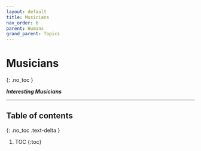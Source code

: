 ```yaml
---
layout: default
title: Musicians
nav_order: 6
parent: Humans
grand_parent: Topics
---
```


# Musicians
{: .no_toc }

__*Interesting Musicians*__

---

## Table of contents
{: .no_toc .text-delta }

1. TOC
{:toc}

